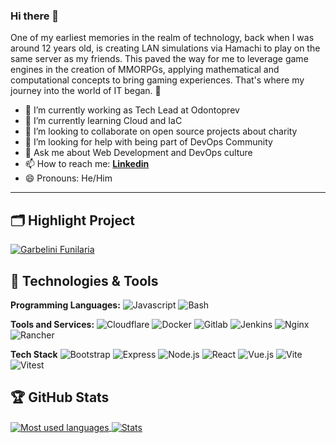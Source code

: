 ### Hi there 👋

One of my earliest memories in the realm of technology, back when I was around 12 years old, is creating LAN simulations via Hamachi to play on the same server as my friends. This paved the way for me to leverage game engines in the creation of MMORPGs, applying mathematical and computational concepts to bring gaming experiences. That's where my journey into the world of IT began. 🚀

- 🔭 I’m currently working as Tech Lead at Odontoprev
- 🌱 I’m currently learning Cloud and IaC
- 👯 I’m looking to collaborate on open source projects about charity
- 🤔 I’m looking for help with being part of DevOps Community
- 💬 Ask me about Web Development and DevOps culture
- 📫 How to reach me:
  **[Linkedin]([https://instagram.com/codewithghazi](https://www.linkedin.com/in/gabriel-nigro-garbelini/))**
- 😄 Pronouns:
  He/Him
  
---

## 🗂️ Highlight Project

<a href="https://github.com/gabriel-nigro/garbelinifunilaria">
  <img align="center" src="https://github-readme-stats.vercel.app/api/pin/?username=gabriel-nigro&repo=garbelinifunilaria&show_icons=true&line_height=27&title_color=6aa6f8&text_color=8a919a&icon_color=6aa6f8&bg_color=22272e" alt="Garbelini Funilaria" />
</a>


## 🔧 Technologies & Tools

**Programming Languages:**
![Javascript](https://img.shields.io/badge/JavaScript-F7DF1E.svg?style=for-the-badge&logo=JavaScript&logoColor=black)
![Bash](https://img.shields.io/badge/GNU%20Bash-4EAA25.svg?style=for-the-badge&logo=GNU-Bash&logoColor=white)

**Tools and Services:**
![Cloudflare](https://img.shields.io/badge/Cloudflare-F38020.svg?style=for-the-badge&logo=Cloudflare&logoColor=white)
![Docker](https://img.shields.io/badge/Docker-2496ED.svg?style=for-the-badge&logo=Docker&logoColor=white)
![Gitlab](https://img.shields.io/badge/GitLab-FC6D26.svg?style=for-the-badge&logo=GitLab&logoColor=white)
![Jenkins](https://img.shields.io/badge/Jenkins-D24939.svg?style=for-the-badge&logo=Jenkins&logoColor=white)
![Nginx](https://img.shields.io/badge/NGINX-009639.svg?style=for-the-badge&logo=NGINX&logoColor=white)
![Rancher](https://img.shields.io/badge/Rancher-0075A8.svg?style=for-the-badge&logo=Rancher&logoColor=white)

**Tech Stack**
![Bootstrap](https://img.shields.io/badge/Bootstrap-7952B3.svg?style=for-the-badge&logo=Bootstrap&logoColor=white)
![Express](https://img.shields.io/badge/Express-000000.svg?style=for-the-badge&logo=Express&logoColor=white)
![Node.js](https://img.shields.io/badge/Node.js-339933.svg?style=for-the-badge&logo=nodedotjs&logoColor=white)
![React](https://img.shields.io/badge/React-61DAFB.svg?style=for-the-badge&logo=React&logoColor=black)
![Vue.js](https://img.shields.io/badge/Vue.js-4FC08D.svg?style=for-the-badge&logo=vuedotjs&logoColor=white)
![Vite](https://img.shields.io/badge/Vite-646CFF.svg?style=for-the-badge&logo=Vite&logoColor=white)
![Vitest](https://img.shields.io/badge/Vitest-6E9F18.svg?style=for-the-badge&logo=Vitest&logoColor=white)

## 🏆 GitHub Stats

<a href="https://github.com/gabriel-nigro">
  <img align="center" src="https://github-readme-stats.vercel.app/api/top-langs/?username=gabriel-nigro&hide=c%2B%2B,c,matlab,assembly&title_color=6aa6f8&text_color=8a919a&icon_color=6aa6f8&bg_color=22272e" alt="Most used languages" />
</a>

<a href="https://github.com/gabriel-nigro">
  <img align="center" src="https://github-readme-stats.vercel.app/api?username=gabriel-nigro&show_icons=true&line_height=27&count_private=true&title_color=6aa6f8&text_color=8a919a&icon_color=6aa6f8&bg_color=22272e" alt="Stats" />
</a>
